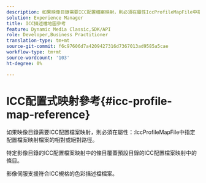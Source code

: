 ```yaml
---
description: 如果映像目錄需要ICC配置檔案映射，則必須在屬性IccProfileMapFile中指定配置檔案映射檔案的相對或絕對路徑。
solution: Experience Manager
title: ICC描述檔地圖參考
feature: Dynamic Media Classic,SDK/API
role: Developer,Business Practitioner
translation-type: tm+mt
source-git-commit: f6c97606d7a4209427316d7367013ad9585a5cae
workflow-type: tm+mt
source-wordcount: '103'
ht-degree: 0%

---
```



# ICC配置式映射參考{#icc-profile-map-reference}

如果映像目錄需要ICC配置檔案映射，則必須在屬性：:IccProfileMapFile中指定配置檔案映射檔案的相對或絕對路徑。

特定影像目錄的ICC配置檔案映射中的條目覆蓋預設目錄的ICC配置檔案映射中的條目。

影像伺服支援符合ICC規格的色彩描述檔檔案。
